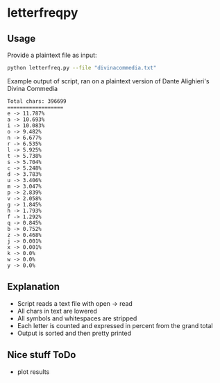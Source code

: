 # letterfreqpy

## Usage

Provide a plaintext file as input:

```bash
python letterfreq.py --file "divinacommedia.txt"
```

Example output of script, ran on a plaintext version of Dante Alighieri's Divina Commedia

```
Total chars: 396699
==================
e -> 11.787%      
a -> 10.693%      
i -> 10.083%      
o -> 9.482%       
n -> 6.677%       
r -> 6.535%
l -> 5.925%
t -> 5.738%
s -> 5.704%
c -> 5.248%
d -> 3.783%
u -> 3.406%
m -> 3.047%
p -> 2.839%
v -> 2.058%
g -> 1.845%
h -> 1.793%
f -> 1.292%
q -> 0.845%
b -> 0.752%
z -> 0.468%
j -> 0.001%
x -> 0.001%
k -> 0.0%
w -> 0.0%
y -> 0.0%
```

## Explanation

- Script reads a text file with open -> read
- All chars in text are lowered
- All symbols and whitespaces are stripped
- Each letter is counted and expressed in percent from the grand total
- Output is sorted and then pretty printed

## Nice stuff ToDo

- plot results
